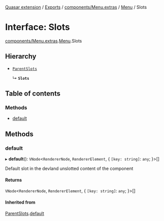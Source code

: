 [Quasar extension](../index.md) / [Exports](../modules.md) / [components/Menu.extras](../modules/components_Menu_extras.md) / [Menu](../modules/components_Menu_extras.Menu.md) / Slots

# Interface: Slots

[components/Menu.extras](../modules/components_Menu_extras.md).[Menu](../modules/components_Menu_extras.Menu.md).Slots

## Hierarchy

- [`ParentSlots`](components_Menu_extras.Menu.ParentSlots.md)

  ↳ **`Slots`**

## Table of contents

### Methods

- [default](components_Menu_extras.Menu.Slots.md#default)

## Methods

### default

▸ **default**(): `VNode`<`RendererNode`, `RendererElement`, { `[key: string]`: `any`;  }\>[]

Default slot in the devland unslotted content of the component

#### Returns

`VNode`<`RendererNode`, `RendererElement`, { `[key: string]`: `any`;  }\>[]

#### Inherited from

[ParentSlots](components_Menu_extras.Menu.ParentSlots.md).[default](components_Menu_extras.Menu.ParentSlots.md#default)
